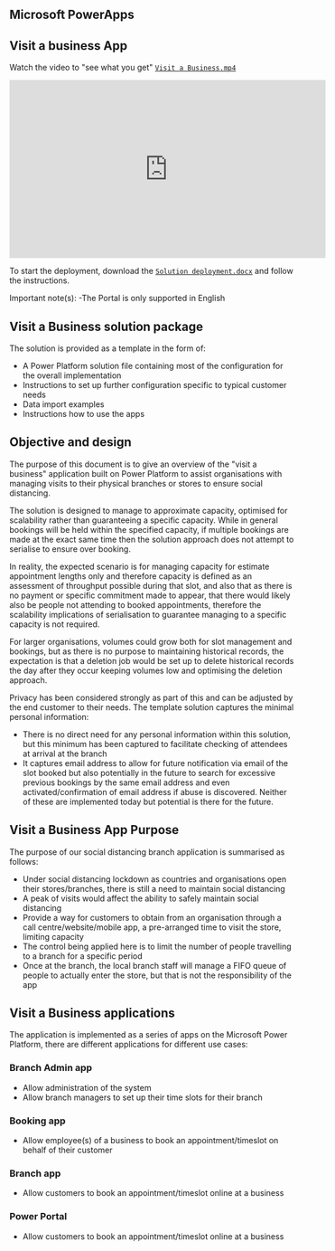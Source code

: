 ## Microsoft PowerApps

## Visit a business App

Watch the video to "see what you get" [`Visit a Business.mp4`](https://github.com/VisitABusiness/VisitABusiness/blob/master/Visit%20a%20Business%20V3.mp4)

<iframe width="560" height="315" src="https://www.youtube.com/embed/nITOGff2Yt0" frameborder="0" allow="accelerometer; autoplay; encrypted-media; gyroscope; picture-in-picture" allowfullscreen></iframe>

To start the deployment, download the [`Solution deployment.docx`](https://github.com/VisitABusiness/VisitABusiness/blob/master/Solution%20Deployment.docx) and follow the instructions.

Important note(s):
-The Portal is only supported in English


## **Visit a Business solution package**

The solution is provided as a template in the form of:

- A Power Platform solution file containing most of the configuration for the overall implementation
- Instructions to set up further configuration specific to typical customer needs
- Data import examples
- Instructions how to use the apps

## **Objective and design**

The purpose of this document is to give an overview of the &quot;visit a business&quot; application built on Power Platform to assist organisations with managing visits to their physical branches or stores to ensure social distancing.

The solution is designed to manage to approximate capacity, optimised for scalability rather than guaranteeing a specific capacity. While in general bookings will be held within the specified capacity, if multiple bookings are made at the exact same time then the solution approach does not attempt to serialise to ensure over booking.

In reality, the expected scenario is for managing capacity for estimate appointment lengths only and therefore capacity is defined as an assessment of throughput possible during that slot, and also that as there is no payment or specific commitment made to appear, that there would likely also be people not attending to booked appointments, therefore the scalability implications of serialisation to guarantee managing to a specific capacity is not required.

For larger organisations, volumes could grow both for slot management and bookings, but as there is no purpose to maintaining historical records, the expectation is that a deletion job would be set up to delete historical records the day after they occur keeping volumes low and optimising the deletion approach.

Privacy has been considered strongly as part of this and can be adjusted by the end customer to their needs. The template solution captures the minimal personal information:

- There is no direct need for any personal information within this solution, but this minimum has been captured to facilitate checking of attendees at arrival at the branch
- It captures email address to allow for future notification via email of the slot booked but also potentially in the future to search for excessive previous bookings by the same email address and even activated/confirmation of email address if abuse is discovered. Neither of these are implemented today but potential is there for the future.

## **Visit a Business App Purpose**

The purpose of our social distancing branch application is summarised as follows:

- Under social distancing lockdown as countries and organisations open their stores/branches, there is still a need to maintain social distancing ​
- A peak of visits would affect the ability to safely maintain social distancing​
- Provide a way for customers to obtain from an organisation through a call centre/website/mobile app, a pre-arranged time to visit the store, limiting capacity​
- The control being applied here is to limit the number of people travelling to a branch for a specific period
- Once at the branch, the local branch staff will manage a FIFO queue of people to actually enter the store, but that is not the responsibility of the app

## **Visit a Business applications**

The application is implemented as a series of apps on the Microsoft Power Platform, there are different applications for different use cases:

### Branch Admin app

- Allow administration of the system
- Allow branch managers to set up their time slots for their branch

### Booking app

- Allow employee(s) of a business to book an appointment/timeslot on behalf of their customer

### Branch app

- Allow customers to book an appointment/timeslot online at a business

### Power Portal

- Allow customers to book an appointment/timeslot online at a business
